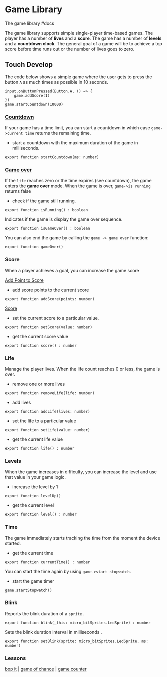 # Game Library

The game library #docs

The game library supports simple single-player time-based games. The player has a number of **lives** and a **score**. The game has a number of **levels** and a **countdown clock**.  The general goal of a game will be to achieve a top score before time runs out or the number of lives goes to zero.

## Touch Develop

The code below shows a simple game where the user gets to press the button ``A`` as much times as possible in 10 seconds.

```
input.onButtonPressed(Button.A, () => {
    game.addScore(1)
})
game.startCountdown(10000)
```

### [Countdown](/js/game-library/start-countdown)

If your game has a time limit, you can start a countdown in which case `game->current time` returns the remaining time.

* start a countdown with the maximum duration of the game in milliseconds.

```
export function startCountdown(ms: number)
```

### [Game over](/js/game-library/game-over)

If the `life` reaches zero or the time expires (see countdown), the game enters the **game over** mode. When the game is over, `game->is running` returns false

* check if the game still running.

```
export function isRunning() : boolean
```

Indicates if the game is display the game over sequence.

```
export function isGameOver() : boolean
```

You can also end the game by calling the `game -> game over` function:

```
export function gameOver()
```

### Score

When a player achieves a goal, you can increase the game score

[Add Point to Score](/js/game-library/add-point-to-score)

* add score points to the current score

```
export function addScore(points: number)
```

[Score](/js/game-library/score)

* set the current score to a particular value.

```
export function setScore(value: number)
```

* get the current score value

```
export function score() : number
```

### Life

Manage the player lives. When the life count reaches 0 or less, the game is over.

* remove one or more lives

```
export function removeLife(life: number)
```

* add lives

```
export function addLife(lives: number)
```

* set the life to a particular value

```
export function setLife(value: number)
```

* get the current life value

```
export function life() : number
```

### Levels

When the game increases in difficulty, you can increase the level and use that value in your game logic.

* increase the level by 1

```
export function levelUp()
```

* get the current level

```
export function level() : number
```

### Time

The game immediately starts tracking the time from the moment the device started.

* get the current time

```
export function currentTime() : number
```

You can start the time again by using `game->start stopwatch`.

* start the game timer

```
game.startStopwatch()
```

### Blink

Reports the blink duration of a `sprite` .

```
export function blink(_this: micro_bitSprites.LedSprite) : number
```

Sets the blink duration interval in milliseconds .

```
export function setBlink(sprite: micro_bitSprites.LedSprite, ms: number)
```

### Lessons

[bop it](/lessons/bop-it) | [game of chance](/lessons/game-of-chance) | [game counter](/lessons/game-counter)

